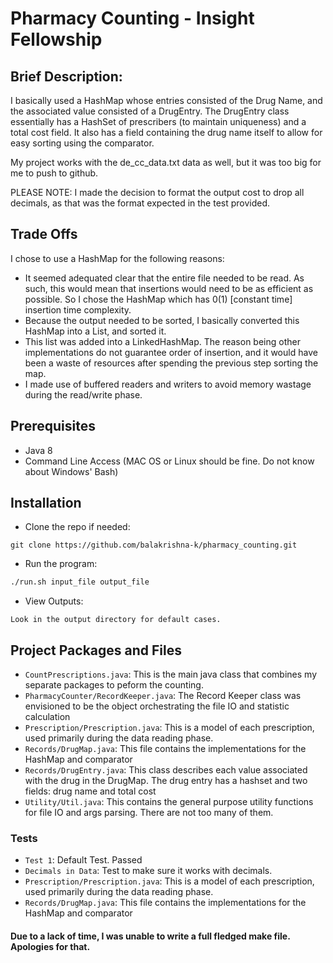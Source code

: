 # Pharmacy Counting - Insight Fellowship

## Brief Description:

I basically used a HashMap whose entries consisted of the Drug Name, and the associated value consisted of a DrugEntry.
The DrugEntry class essentially has a HashSet of prescribers (to maintain uniqueness) and a total cost field.
It also has a field containing the drug name itself to allow for easy sorting using the comparator.

My project works with the de_cc_data.txt data as well, but it was too big for me to push to github.

PLEASE NOTE: I made the decision to format the output cost to drop all decimals, as that was the format expected in the test provided.

## Trade Offs
I chose to use a HashMap for the following reasons:

* It seemed adequated clear that the entire file needed to be read. As such, this would mean that insertions would
need to be as efficient as possible. So I chose the HashMap which has 0(1) [constant time] insertion time complexity.
* Because the output needed to be sorted, I basically converted this HashMap into a List, and sorted it.
* This list was added into a LinkedHashMap. The reason being other implementations do not guarantee order of insertion,
and it would have been a waste of resources after spending the previous step sorting the map.
* I made use of buffered readers and writers to avoid memory wastage during the read/write phase.

## Prerequisites
- Java 8
- Command Line Access (MAC OS or Linux should be fine. Do not know about Windows' Bash)

## Installation
* Clone the repo if needed:
```
git clone https://github.com/balakrishna-k/pharmacy_counting.git
```

* Run the program:
```bash
./run.sh input_file output_file
```

* View Outputs:
```
Look in the output directory for default cases.
```

## Project Packages and Files
* `CountPrescriptions.java`: This is the main java class that combines my separate packages to peform the counting.
* `PharmacyCounter/RecordKeeper.java`: The Record Keeper class was envisioned to be the object orchestrating the file IO and statistic calculation
* `Prescription/Prescription.java`: This is a model of each prescription, used primarily during the data reading phase.
* `Records/DrugMap.java`: This file contains the implementations for the HashMap and comparator
* `Records/DrugEntry.java`: This class describes each value associated with the drug in the DrugMap. The drug entry has a hashset and two fields: drug name and total cost
* `Utility/Util.java`: This contains the general purpose utility functions for file IO and args parsing. There are not too many of them.

### Tests
* `Test 1`: Default Test. Passed
* `Decimals in Data`: Test to make sure it works with decimals.
* `Prescription/Prescription.java`: This is a model of each prescription, used primarily during the data reading phase.
* `Records/DrugMap.java`: This file contains the implementations for the HashMap and comparator

#### Due to a lack of time, I was unable to write a full fledged make file. Apologies for that.